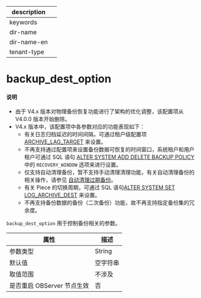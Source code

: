 |description||
|---|---|
|keywords||
|dir-name||
|dir-name-en||
|tenant-type||

# backup_dest_option

<main id="notice" type='explain'>
<h4>说明</h4>
<ul>
<li>由于 V4.x 版本对物理备份恢复功能进行了架构的优化调整，该配置项从 V4.0.0 版本开始删除。</li>
<li>V4.x 版本中，该配置项中各参数对应的功能表现如下：
<ul><li>有关日志归档延迟的时间间隔，可通过租户级配置项 <a href="../400.tenant-level-configuration-items/200.archive_lag_target.md">ARCHIVE_LAG_TARGET</a> 来设置。</li>
<li>不再支持通过配置项来设置备份数据可恢复的时间窗口，系统租户和用户租户可通过 SQL 语句 <a href="../../../500.sql-reference/100.sql-syntax/100.system-tenants/200.alter-system/1600.delete-backup.md">ALTER SYSTEM ADD DELETE BACKUP POLICY</a> 中的 <code>RECOVERY_WINDOW</code> 选项来进行设置。</li>
<li>仅支持自动清理备份，暂不支持手动清理清理功能，有关自动清理备份的相关操作，请参见 <a href="../../../../600.manage/600.backup-and-recovery/500.clear-backup-data/100.cleaning-up-backed-up-data-automatically.md">自动清理过期备份</a>。</li>
<li>有关 Piece 的切换周期，可通过 SQL 语句<a href="../../../500.sql-reference/100.sql-syntax/100.system-tenants/200.alter-system/150.set-log-archive-dest.md">ALTER SYSTEM SET LOG_ARCHIVE_DEST</a> 来设置。</li>
<li>不再支持备份数据的备份（二次备份）功能，故不再支持指定备份集的冗余度。</li></ul>
</li></ul>
</main>

`backup_dest_option` 用于控制备份相关的参数。

|        属性        |  描述   |
|------------------|-------|
| 参数类型             | String |
| 默认值              | 空字符串  |
| 取值范围             | 不涉及   |
| 是否重启 OBServer 节点生效 | 否     |
